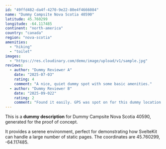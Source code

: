 ```yaml
---
id: "49ffd482-da4f-4270-9e22-80e4f4666084"
name: "Dummy Campsite Nova Scotia 40590"
latitude: 45.760299
longitude: -64.117485
continent: "north-america"
country: "canada"
region: "nova-scotia"
amenities:
  - "hiking"
  - "toilet"
images:
  - "https://res.cloudinary.com/demo/image/upload/v1/sample.jpg"
reviews:
  - author: "Dummy Reviewer A"
    date: "2025-07-03"
    rating: 4
    comment: "A nice, quiet dummy spot with some basic amenities."
  - author: "Dummy Reviewer B"
    date: "2025-09-022"
    rating: 2
    comment: "Found it easily. GPS was spot on for this dummy location."
---
```


This is a **dummy description** for Dummy Campsite Nova Scotia 40590, generated for the proof of concept.

It provides a serene environment, perfect for demonstrating how SvelteKit can handle a large number of static pages. The coordinates are 45.760299, -64.117485.
